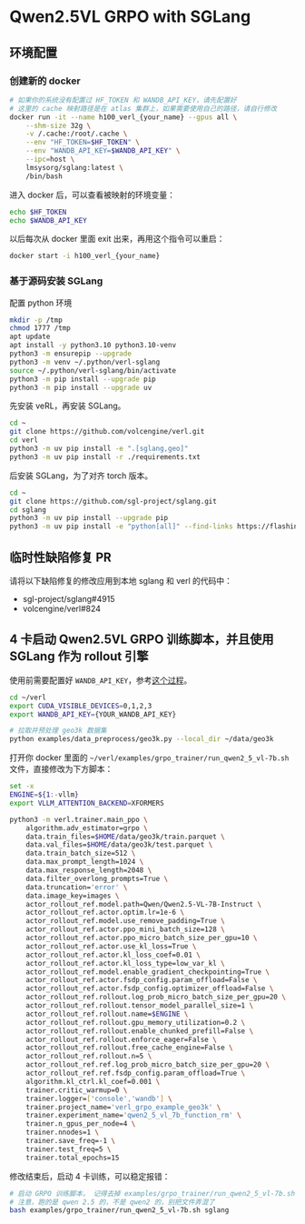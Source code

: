 # Qwen2.5VL GRPO with SGLang

## 环境配置

### 创建新的 docker

```bash
# 如果你的系统没有配置过 HF_TOKEN 和 WANDB_API_KEY，请先配置好
# 这里的 cache 映射路径是在 atlas 集群上，如果需要使用自己的路径，请自行修改
docker run -it --name h100_verl_{your_name} --gpus all \
    --shm-size 32g \
    -v /.cache:/root/.cache \
    --env "HF_TOKEN=$HF_TOKEN" \
    --env "WANDB_API_KEY=$WANDB_API_KEY" \
    --ipc=host \
    lmsysorg/sglang:latest \
    /bin/bash
```

进入 docker 后，可以查看被映射的环境变量：

```bash
echo $HF_TOKEN
echo $WANDB_API_KEY
```

以后每次从 docker 里面 exit 出来，再用这个指令可以重启：

```bash
docker start -i h100_verl_{your_name}
```

### 基于源码安装 SGLang

配置 python 环境

```bash
mkdir -p /tmp
chmod 1777 /tmp
apt update
apt install -y python3.10 python3.10-venv
python3 -m ensurepip --upgrade
python3 -m venv ~/.python/verl-sglang
source ~/.python/verl-sglang/bin/activate
python3 -m pip install --upgrade pip
python3 -m pip install --upgrade uv
```

先安装 veRL，再安装 SGLang。

```bash
cd ~
git clone https://github.com/volcengine/verl.git
cd verl
python3 -m uv pip install -e ".[sglang,geo]"
python3 -m uv pip install -r ./requirements.txt
```

后安装 SGLang，为了对齐 torch 版本。

```bash
cd ~
git clone https://github.com/sgl-project/sglang.git
cd sglang
python3 -m uv pip install --upgrade pip
python3 -m uv pip install -e "python[all]" --find-links https://flashinfer.ai/whl/cu124/torch2.5/flashinfer-python
```

## 临时性缺陷修复 PR
请将以下缺陷修复的修改应用到本地 sglang 和 verl 的代码中：
- sgl-project/sglang#4915
- volcengine/verl#824

## 4 卡启动 Qwen2.5VL GRPO 训练脚本，并且使用 SGLang 作为 rollout 引擎

使用前需要配置好 `WANDB_API_KEY`，参考[这个过程](https://community.wandb.ai/t/where-can-i-find-the-api-token-for-my-project/7914)。

```bash
cd ~/verl
export CUDA_VISIBLE_DEVICES=0,1,2,3
export WANDB_API_KEY={YOUR_WANDB_API_KEY}

# 拉取并预处理 geo3k 数据集
python examples/data_preprocess/geo3k.py --local_dir ~/data/geo3k
```

打开你 docker 里面的 `~/verl/examples/grpo_trainer/run_qwen2_5_vl-7b.sh` 文件，直接修改为下方脚本：

```bash
set -x
ENGINE=${1:-vllm}
export VLLM_ATTENTION_BACKEND=XFORMERS

python3 -m verl.trainer.main_ppo \
    algorithm.adv_estimator=grpo \
    data.train_files=$HOME/data/geo3k/train.parquet \
    data.val_files=$HOME/data/geo3k/test.parquet \
    data.train_batch_size=512 \
    data.max_prompt_length=1024 \
    data.max_response_length=2048 \
    data.filter_overlong_prompts=True \
    data.truncation='error' \
    data.image_key=images \
    actor_rollout_ref.model.path=Qwen/Qwen2.5-VL-7B-Instruct \
    actor_rollout_ref.actor.optim.lr=1e-6 \
    actor_rollout_ref.model.use_remove_padding=True \
    actor_rollout_ref.actor.ppo_mini_batch_size=128 \
    actor_rollout_ref.actor.ppo_micro_batch_size_per_gpu=10 \
    actor_rollout_ref.actor.use_kl_loss=True \
    actor_rollout_ref.actor.kl_loss_coef=0.01 \
    actor_rollout_ref.actor.kl_loss_type=low_var_kl \
    actor_rollout_ref.model.enable_gradient_checkpointing=True \
    actor_rollout_ref.actor.fsdp_config.param_offload=False \
    actor_rollout_ref.actor.fsdp_config.optimizer_offload=False \
    actor_rollout_ref.rollout.log_prob_micro_batch_size_per_gpu=20 \
    actor_rollout_ref.rollout.tensor_model_parallel_size=1 \
    actor_rollout_ref.rollout.name=$ENGINE \
    actor_rollout_ref.rollout.gpu_memory_utilization=0.2 \
    actor_rollout_ref.rollout.enable_chunked_prefill=False \
    actor_rollout_ref.rollout.enforce_eager=False \
    actor_rollout_ref.rollout.free_cache_engine=False \
    actor_rollout_ref.rollout.n=5 \
    actor_rollout_ref.ref.log_prob_micro_batch_size_per_gpu=20 \
    actor_rollout_ref.ref.fsdp_config.param_offload=True \
    algorithm.kl_ctrl.kl_coef=0.001 \
    trainer.critic_warmup=0 \
    trainer.logger=['console','wandb'] \
    trainer.project_name='verl_grpo_example_geo3k' \
    trainer.experiment_name='qwen2_5_vl_7b_function_rm' \
    trainer.n_gpus_per_node=4 \
    trainer.nnodes=1 \
    trainer.save_freq=-1 \
    trainer.test_freq=5 \
    trainer.total_epochs=15
```

修改结束后，启动 4 卡训练，可以稳定报错：

```bash
# 启动 GRPO 训练脚本， 记得去掉 examples/grpo_trainer/run_qwen2_5_vl-7b.sh 结尾的 $@
# 注意，跑的是 qwen 2.5 的，不是 qwen2 的，别把文件弄混了
bash examples/grpo_trainer/run_qwen2_5_vl-7b.sh sglang
```
